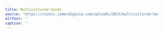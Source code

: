 ```yaml
---
title: Multicultured hands
source: 'https://static.jamesdigioia.com/uploads/2013/multicultured-hands.jpg'
altText: ''
caption: ''
---
```


